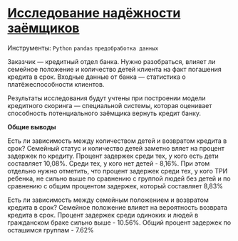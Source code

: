 
# [Исследование надёжности заёмщиков](https://github.com/Igaime/Practicum/blob/main/02.%20%D0%98%D1%81%D1%81%D0%BB%D0%B5%D0%B4%D0%BE%D0%B2%D0%B0%D0%BD%D0%B8%D0%B5%20%D0%BD%D0%B0%D0%B4%D1%91%D0%B6%D0%BD%D0%BE%D1%81%D1%82%D0%B8%20%D0%B7%D0%B0%D1%91%D0%BC%D1%89%D0%B8%D0%BA%D0%BE%D0%B2/%D0%98%D1%81%D1%81%D0%BB%D0%B5%D0%B4%D0%BE%D0%B2%D0%B0%D0%BD%D0%B8%D0%B5%20%D0%BD%D0%B0%D0%B4%D0%B5%D0%B6%D0%BD%D0%BE%D1%81%D1%82%D0%B8%20%D0%B7%D0%B0%D0%B5%D0%BC%D1%89%D0%B8%D0%BA%D0%BE%D0%B2.ipynb)

Инструменты: `Python` `pandas` `предобработка данных`

Заказчик — кредитный отдел банка. Нужно разобраться, влияет ли семейное положение и количество детей клиента на факт погашения кредита в срок. Входные данные от банка — статистика о платёжеспособности клиентов.

Результаты исследования будут учтены при построении модели кредитного скоринга — специальной системы, которая оценивает способность потенциального заёмщика вернуть кредит банку.

**Общие выводы**

Есть ли зависимость между количеством детей и возвратом кредита в срок?
Семейный статус и количество детей заметно вляет на процент задержек по кредиту. Процент задержек среди тех, у кого есть дети составляет 10,08%. Среди тех, у кого нет детей - 8,16%. При этом отдельно нужно отметить, что процент задержек среди тех, у кого ТРИ ребенка, не сильно выше по сравнению с группой людей без детей и по сравнению с общим процентом задержек, который составляет 8,83%

Есть ли зависимость между семейным положением и возвратом кредита в срок?
Семейное положение влияет на вероятность возврата кредита в срок. Процент задержек среди одиноких и людей в гражданском браке сильно выше - 10.56%. Общий процент задержек по осташимся группам - 7.62%
